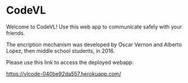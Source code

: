 # CodeVL
Welcome to CodeVL! Use this web app to communicate safely with your friends.

The encription mechanism was developed by Oscar Vernon and Alberto Lopez, then middle school students, in 2016.

Please use this link to access the deployed webapp:

https://vlcode-040be92da557.herokuapp.com/
